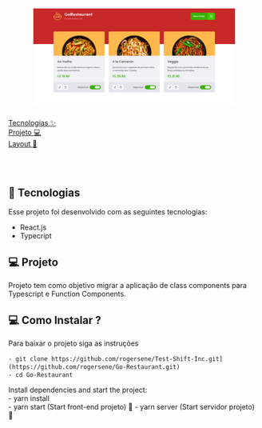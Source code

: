 <h1 align="center">
    <img alt="Home" src="https://github.com/rogersene/Go-Restaurant/blob/master/public/assets/image/printHome.png" width="80%">
</h1>

  <a href="#-tecnologias">Tecnologias :sparkles:</a>&nbsp;&nbsp;&nbsp;&nbsp;&nbsp;&nbsp; <br>
  <a href="#-projeto">Projeto  :computer:</a>&nbsp;&nbsp;&nbsp; &nbsp;&nbsp;&nbsp; <br>
  <a href="#-layout">Layout :flower_playing_cards:</a>&nbsp;&nbsp;&nbsp;&nbsp;&nbsp;&nbsp;
  
  
  

<br>

<br>


## 🚀 Tecnologias

Esse projeto foi desenvolvido com as seguintes tecnologias:

- React.js
- Typecript


## 💻 Projeto
Projeto tem como objetivo migrar a aplicação de class components para Typescript e Function Components.


## 💻 Como Instalar ?

  Para baixar o projeto siga as instruções
  
    - git clone https://github.com/rogersene/Test-Shift-Inc.git](https://github.com/rogersene/Go-Restaurant.git)
    - cd Go-Restaurant
  
  Install dependencies and start the project: <br>
    - yarn install <br>
    - yarn start (Start front-end projeto) 🥳
    - yarn server (Start servidor projeto) 🥳
    









